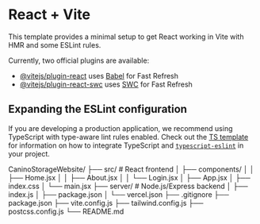 # React + Vite

This template provides a minimal setup to get React working in Vite with HMR and some ESLint rules.

Currently, two official plugins are available:

- [@vitejs/plugin-react](https://github.com/vitejs/vite-plugin-react/blob/main/packages/plugin-react) uses [Babel](https://babeljs.io/) for Fast Refresh
- [@vitejs/plugin-react-swc](https://github.com/vitejs/vite-plugin-react/blob/main/packages/plugin-react-swc) uses [SWC](https://swc.rs/) for Fast Refresh

## Expanding the ESLint configuration

If you are developing a production application, we recommend using TypeScript with type-aware lint rules enabled. Check out the [TS template](https://github.com/vitejs/vite/tree/main/packages/create-vite/template-react-ts) for information on how to integrate TypeScript and [`typescript-eslint`](https://typescript-eslint.io) in your project.

CaninoStorageWebsite/ 
├── src/ # React frontend │ 
├── components/ │ │ ├── Home.jsx │ │ ├── About.jsx │ │ └── Login.jsx │ ├── App.jsx │ ├── index.css │ └── main.jsx 
├── server/ # Node.js/Express backend │ ├── index.js │ ├── package.json │ └── vercel.json ├── .gitignore ├── package.json ├── vite.config.js ├── tailwind.config.js ├── postcss.config.js └── README.md

